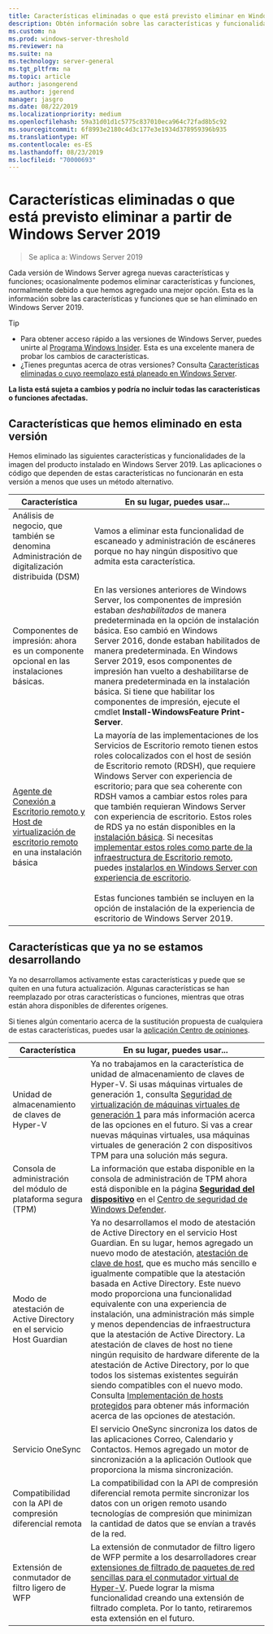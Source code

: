 ```yaml
---
title: Características eliminadas o que está previsto eliminar en Windows Server 2019
description: Obtén información sobre las características y funcionalidades que se han eliminado o que está previsto eliminar a partir de Windows Server 2019.
ms.custom: na
ms.prod: windows-server-threshold
ms.reviewer: na
ms.suite: na
ms.technology: server-general
ms.tgt_pltfrm: na
ms.topic: article
author: jasongerend
ms.author: jgerend
manager: jasgro
ms.date: 08/22/2019
ms.localizationpriority: medium
ms.openlocfilehash: 59a31d01d1c5775c837010eca964c72fad8b5c92
ms.sourcegitcommit: 6f8993e2180c4d3c177e3e1934d378959396b935
ms.translationtype: HT
ms.contentlocale: es-ES
ms.lasthandoff: 08/23/2019
ms.locfileid: "70000693"
---
```

# <a name="features-removed-or-planned-for-replacement-starting-windows-server-2019"></a>Características eliminadas o que está previsto eliminar a partir de Windows Server 2019

>Se aplica a: Windows Server 2019

Cada versión de Windows Server agrega nuevas características y funciones; ocasionalmente podemos eliminar características y funciones, normalmente debido a que hemos agregado una mejor opción. Esta es la información sobre las características y funciones que se han eliminado en Windows Server 2019.

> [!TIP]
> - Para obtener acceso rápido a las versiones de Windows Server, puedes unirte al [Programa Windows Insider](https://insider.windows.com). Esta es una excelente manera de probar los cambios de características.
> - ¿Tienes preguntas acerca de otras versiones? Consulta [Características eliminadas o cuyo reemplazo está planeado en Windows Server](removed-features.md).

**La lista está sujeta a cambios y podría no incluir todas las características o funciones afectadas.** 

## <a name="features-we-removed-in-this-release"></a>Características que hemos eliminado en esta versión

Hemos eliminado las siguientes características y funcionalidades de la imagen del producto instalado en Windows Server 2019. Las aplicaciones o código que dependen de estas características no funcionarán en esta versión a menos que uses un método alternativo.

| Característica   | En su lugar, puedes usar... |
| --------- | -------------------- |
| Análisis de negocio, que también se denomina Administración de digitalización distribuida (DSM)|Vamos a eliminar esta funcionalidad de escaneado y administración de escáneres porque no hay ningún dispositivo que admita esta característica. |
| Componentes de impresión: ahora es un componente opcional en las instalaciones básicas.|En las versiones anteriores de Windows Server, los componentes de impresión estaban *deshabilitados* de manera predeterminada en la opción de instalación básica. Eso cambió en Windows Server 2016, donde estaban habilitados de manera predeterminada. En Windows Server 2019, esos componentes de impresión han vuelto a deshabilitarse de manera predeterminada en la instalación básica. Si tiene que habilitar los componentes de impresión, ejecute el cmdlet **Install-WindowsFeature Print-Server**. |
| [Agente de Conexión a Escritorio remoto y Host de virtualización de escritorio remoto](../remote/remote-desktop-services/desktop-hosting-service.md) en una instalación básica|La mayoría de las implementaciones de los Servicios de Escritorio remoto tienen estos roles colocalizados con el host de sesión de Escritorio remoto (RDSH), que requiere Windows Server con experiencia de escritorio; para que sea coherente con RDSH vamos a cambiar estos roles para que también requieran Windows Server con experiencia de escritorio. Estos roles de RDS ya no están disponibles en la [instalación básica](../administration/server-core/what-is-server-core.md). Si necesitas [implementar estos roles como parte de la infraestructura de Escritorio remoto](../remote/remote-desktop-services/rds-deploy-infrastructure.md), puedes [instalarlos en Windows Server con experiencia de escritorio](../get-started/getting-started-with-server-with-desktop-experience.md). <br/><br/>Estas funciones también se incluyen en la opción de instalación de la experiencia de escritorio de Windows Server 2019. |

## <a name="features-were-no-longer-developing"></a>Características que ya no se estamos desarrollando

Ya no desarrollamos activamente estas características y puede que se quiten en una futura actualización. Algunas características se han reemplazado por otras características o funciones, mientras que otras están ahora disponibles de diferentes orígenes. 

Si tienes algún comentario acerca de la sustitución propuesta de cualquiera de estas características, puedes usar la [aplicación Centro de opiniones](https://support.microsoft.com/help/4021566/windows-10-send-feedback-to-microsoft-with-feedback-hub-app). 

| Característica     | En su lugar, puedes usar... |
| ----------- | --------------------- |
| Unidad de almacenamiento de claves de Hyper-V|Ya no trabajamos en la característica de unidad de almacenamiento de claves de Hyper-V. Si usas máquinas virtuales de generación 1, consulta [Seguridad de virtualización de máquinas virtuales de generación 1](../virtualization/hyper-v/learn-more/generation-1-virtual-machine-security-settings-for-hyper-v.md) para más información acerca de las opciones en el futuro. Si vas a crear nuevas máquinas virtuales, usa máquinas virtuales de generación 2 con dispositivos TPM para una solución más segura. |
| Consola de administración del módulo de plataforma segura (TPM)|La información que estaba disponible en la consola de administración de TPM ahora está disponible en la página [**Seguridad del dispositivo**](https://docs.microsoft.com/windows/security/threat-protection/windows-defender-security-center/wdsc-device-security) en el [Centro de seguridad de Windows Defender](https://docs.microsoft.com/windows/security/threat-protection/windows-defender-security-center/windows-defender-security-center). |
| Modo de atestación de Active Directory en el servicio Host Guardian|Ya no desarrollamos el modo de atestación de Active Directory en el servicio Host Guardian. En su lugar, hemos agregado un nuevo modo de atestación, [atestación de clave de host](../security/guarded-fabric-shielded-vm/guarded-fabric-create-host-key.md), que es mucho más sencillo e igualmente compatible que la atestación basada en Active Directory.  Este nuevo modo proporciona una funcionalidad equivalente con una experiencia de instalación, una administración más simple y menos dependencias de infraestructura que la atestación de Active Directory. La atestación de claves de host no tiene ningún requisito de hardware diferente de la atestación de Active Directory, por lo que todos los sistemas existentes seguirán siendo compatibles con el nuevo modo. Consulta [Implementación de hosts protegidos](../security/guarded-fabric-shielded-vm/guarded-fabric-configure-hgs-with-authorized-hyper-v-hosts.md) para obtener más información acerca de las opciones de atestación. |
| Servicio OneSync | El servicio OneSync sincroniza los datos de las aplicaciones Correo, Calendario y Contactos. Hemos agregado un motor de sincronización a la aplicación Outlook que proporciona la misma sincronización. |
| Compatibilidad con la API de compresión diferencial remota | La compatibilidad con la API de compresión diferencial remota permite sincronizar los datos con un origen remoto usando tecnologías de compresión que minimizan la cantidad de datos que se envían a través de la red. |
| Extensión de conmutador de filtro ligero de WFP | La extensión de conmutador de filtro ligero de WFP permite a los desarrolladores crear [extensiones de filtrado de paquetes de red sencillas para el conmutador virtual de Hyper-V](https://docs.microsoft.com/windows-hardware/drivers/network/using-virtual-switch-filtering). Puede lograr la misma funcionalidad creando una extensión de filtrado completa. Por lo tanto, retiraremos esta extensión en el futuro. |

